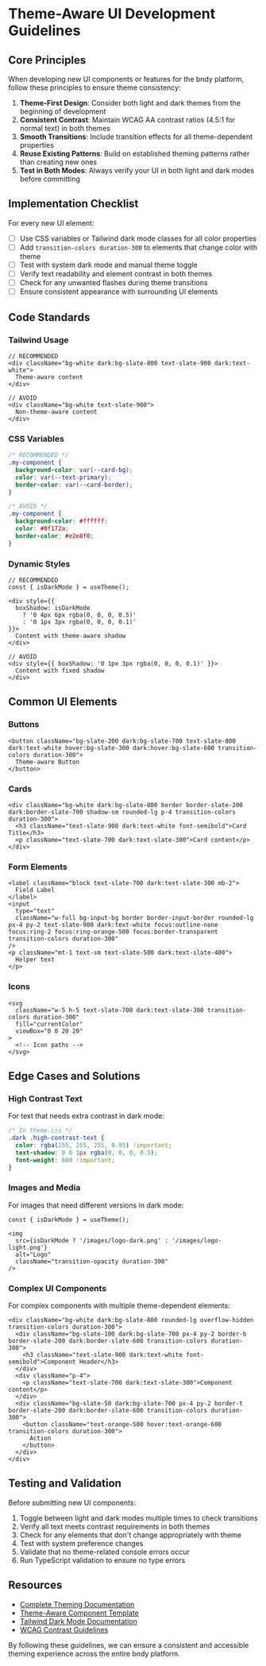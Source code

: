 # Theme-Aware UI Development Guidelines

## Core Principles

When developing new UI components or features for the bndy platform, follow these principles to ensure theme consistency:

1. **Theme-First Design**: Consider both light and dark themes from the beginning of development
2. **Consistent Contrast**: Maintain WCAG AA contrast ratios (4.5:1 for normal text) in both themes
3. **Smooth Transitions**: Include transition effects for all theme-dependent properties
4. **Reuse Existing Patterns**: Build on established theming patterns rather than creating new ones
5. **Test in Both Modes**: Always verify your UI in both light and dark modes before committing

## Implementation Checklist

For every new UI element:

- [ ] Use CSS variables or Tailwind dark mode classes for all color properties
- [ ] Add `transition-colors duration-300` to elements that change color with theme
- [ ] Test with system dark mode and manual theme toggle
- [ ] Verify text readability and element contrast in both themes
- [ ] Check for any unwanted flashes during theme transitions
- [ ] Ensure consistent appearance with surrounding UI elements

## Code Standards

### Tailwind Usage

```tsx
// RECOMMENDED
<div className="bg-white dark:bg-slate-800 text-slate-900 dark:text-white">
  Theme-aware content
</div>

// AVOID
<div className="bg-white text-slate-900">
  Non-theme-aware content
</div>
```

### CSS Variables

```css
/* RECOMMENDED */
.my-component {
  background-color: var(--card-bg);
  color: var(--text-primary);
  border-color: var(--card-border);
}

/* AVOID */
.my-component {
  background-color: #ffffff;
  color: #0f172a;
  border-color: #e2e8f0;
}
```

### Dynamic Styles

```tsx
// RECOMMENDED
const { isDarkMode } = useTheme();

<div style={{ 
  boxShadow: isDarkMode 
    ? '0 4px 6px rgba(0, 0, 0, 0.5)' 
    : '0 1px 3px rgba(0, 0, 0, 0.1)'
}}>
  Content with theme-aware shadow
</div>

// AVOID
<div style={{ boxShadow: '0 1px 3px rgba(0, 0, 0, 0.1)' }}>
  Content with fixed shadow
</div>
```

## Common UI Elements

### Buttons

```tsx
<button className="bg-slate-200 dark:bg-slate-700 text-slate-800 dark:text-white hover:bg-slate-300 dark:hover:bg-slate-600 transition-colors duration-300">
  Theme-aware Button
</button>
```

### Cards

```tsx
<div className="bg-white dark:bg-slate-800 border border-slate-200 dark:border-slate-700 shadow-sm rounded-lg p-4 transition-colors duration-300">
  <h3 className="text-slate-900 dark:text-white font-semibold">Card Title</h3>
  <p className="text-slate-700 dark:text-slate-300">Card content</p>
</div>
```

### Form Elements

```tsx
<label className="block text-slate-700 dark:text-slate-300 mb-2">
  Field Label
</label>
<input 
  type="text"
  className="w-full bg-input-bg border border-input-border rounded-lg px-4 py-2 text-slate-900 dark:text-white focus:outline-none focus:ring-2 focus:ring-orange-500 focus:border-transparent transition-colors duration-300"
/>
<p className="mt-1 text-sm text-slate-500 dark:text-slate-400">
  Helper text
</p>
```

### Icons

```tsx
<svg 
  className="w-5 h-5 text-slate-700 dark:text-slate-300 transition-colors duration-300"
  fill="currentColor" 
  viewBox="0 0 20 20"
>
  <!-- Icon paths -->
</svg>
```

## Edge Cases and Solutions

### High Contrast Text

For text that needs extra contrast in dark mode:

```css
/* In theme.css */
.dark .high-contrast-text {
  color: rgba(255, 255, 255, 0.95) !important;
  text-shadow: 0 0 1px rgba(0, 0, 0, 0.5);
  font-weight: 600 !important;
}
```

### Images and Media

For images that need different versions in dark mode:

```tsx
const { isDarkMode } = useTheme();

<img 
  src={isDarkMode ? '/images/logo-dark.png' : '/images/logo-light.png'}
  alt="Logo"
  className="transition-opacity duration-300"
/>
```

### Complex UI Components

For complex components with multiple theme-dependent elements:

```tsx
<div className="bg-white dark:bg-slate-800 rounded-lg overflow-hidden transition-colors duration-300">
  <div className="bg-slate-100 dark:bg-slate-700 px-4 py-2 border-b border-slate-200 dark:border-slate-600 transition-colors duration-300">
    <h3 className="text-slate-900 dark:text-white font-semibold">Component Header</h3>
  </div>
  <div className="p-4">
    <p className="text-slate-700 dark:text-slate-300">Component content</p>
  </div>
  <div className="bg-slate-50 dark:bg-slate-700 px-4 py-2 border-t border-slate-200 dark:border-slate-600 transition-colors duration-300">
    <button className="text-orange-500 hover:text-orange-600 transition-colors duration-300">
      Action
    </button>
  </div>
</div>
```

## Testing and Validation

Before submitting new UI components:

1. Toggle between light and dark modes multiple times to check transitions
2. Verify all text meets contrast requirements in both themes
3. Check for any elements that don't change appropriately with theme
4. Test with system preference changes
5. Validate that no theme-related console errors occur
6. Run TypeScript validation to ensure no type errors

## Resources

- [Complete Theming Documentation](./THEMING.md)
- [Theme-Aware Component Template](../src/components/templates/ThemeAwareComponent.tsx)
- [Tailwind Dark Mode Documentation](https://tailwindcss.com/docs/dark-mode)
- [WCAG Contrast Guidelines](https://www.w3.org/WAI/WCAG21/Understanding/contrast-minimum.html)

By following these guidelines, we can ensure a consistent and accessible theming experience across the entire bndy platform.
